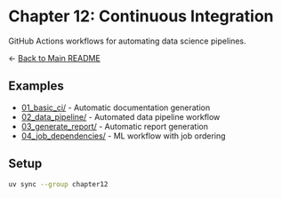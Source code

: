 # Chapter 12: Continuous Integration

GitHub Actions workflows for automating data science pipelines.

← [Back to Main README](../README.md)

## Examples

- [01_basic_ci/](01_basic_ci/) - Automatic documentation generation
- [02_data_pipeline/](02_data_pipeline/) - Automated data pipeline workflow
- [03_generate_report/](03_generate_report/) - Automatic report generation
- [04_job_dependencies/](04_job_dependencies/) - ML workflow with job ordering

## Setup

```bash
uv sync --group chapter12
```